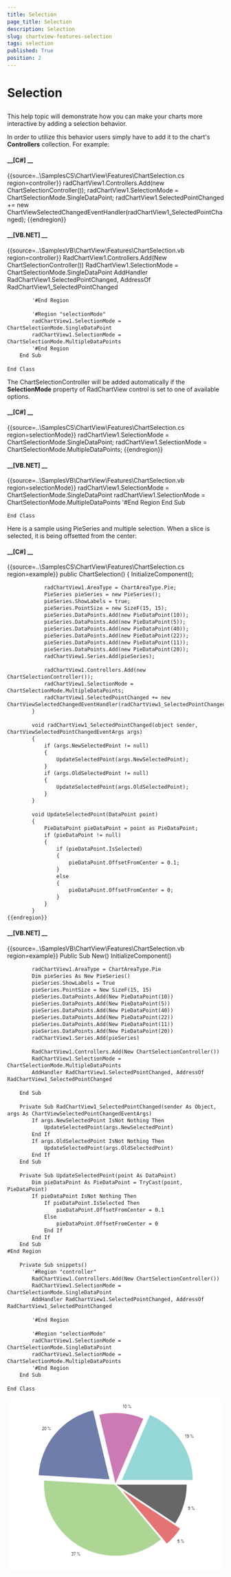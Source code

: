 ```yaml
---
title: Selection
page_title: Selection
description: Selection
slug: chartview-features-selection
tags: selection
published: True
position: 2
---
```


# Selection



## 

This help topic will demonstrate how you can make your charts more interactive
          by adding a selection behavior.
        

In order to utilize this behavior users simply have to add it to the
          chart's __Controllers__ collection. For example:
        

#### __[C#] __

{{source=..\SamplesCS\ChartView\Features\ChartSelection.cs region=controller}}
	            radChartView1.Controllers.Add(new ChartSelectionController());
	            radChartView1.SelectionMode = ChartSelectionMode.SingleDataPoint;
	            radChartView1.SelectedPointChanged += new ChartViewSelectedChangedEventHandler(radChartView1_SelectedPointChanged);
	{{endregion}}



#### __[VB.NET] __

{{source=..\SamplesVB\ChartView\Features\ChartSelection.vb region=controller}}
	        RadChartView1.Controllers.Add(New ChartSelectionController())
	        RadChartView1.SelectionMode = ChartSelectionMode.SingleDataPoint
	        AddHandler RadChartView1.SelectedPointChanged, AddressOf RadChartView1_SelectedPointChanged
	
	        '#End Region
	
	        '#Region "selectionMode"
	        radChartView1.SelectionMode = ChartSelectionMode.SingleDataPoint
	        radChartView1.SelectionMode = ChartSelectionMode.MultipleDataPoints
	        '#End Region
	    End Sub
	
	End Class



The ChartSelectionController will be added automatically if the
          __SelectionMode__ property of RadChartView control is set to one of available options.
        

#### __[C#] __

{{source=..\SamplesCS\ChartView\Features\ChartSelection.cs region=selectionMode}}
	            radChartView1.SelectionMode = ChartSelectionMode.SingleDataPoint;
	            radChartView1.SelectionMode = ChartSelectionMode.MultipleDataPoints;
	{{endregion}}



#### __[VB.NET] __

{{source=..\SamplesVB\ChartView\Features\ChartSelection.vb region=selectionMode}}
	        radChartView1.SelectionMode = ChartSelectionMode.SingleDataPoint
	        radChartView1.SelectionMode = ChartSelectionMode.MultipleDataPoints
	        '#End Region
	    End Sub
	
	End Class



Here is a sample using PieSeries and multiple selection. When a slice is selected, it is being offsetted from the center:
        

#### __[C#] __

{{source=..\SamplesCS\ChartView\Features\ChartSelection.cs region=example}}
	        public ChartSelection()
	        {
	            InitializeComponent();
	
	            radChartView1.AreaType = ChartAreaType.Pie;
	            PieSeries pieSeries = new PieSeries();
	            pieSeries.ShowLabels = true;
	            pieSeries.PointSize = new SizeF(15, 15);
	            pieSeries.DataPoints.Add(new PieDataPoint(10));
	            pieSeries.DataPoints.Add(new PieDataPoint(5));
	            pieSeries.DataPoints.Add(new PieDataPoint(40));
	            pieSeries.DataPoints.Add(new PieDataPoint(22));
	            pieSeries.DataPoints.Add(new PieDataPoint(11));
	            pieSeries.DataPoints.Add(new PieDataPoint(20));
	            radChartView1.Series.Add(pieSeries);
	
	            radChartView1.Controllers.Add(new ChartSelectionController());
	            radChartView1.SelectionMode = ChartSelectionMode.MultipleDataPoints;
	            radChartView1.SelectedPointChanged += new ChartViewSelectedChangedEventHandler(radChartView1_SelectedPointChanged);
	        }
	
	        void radChartView1_SelectedPointChanged(object sender, ChartViewSelectedPointChangedEventArgs args)
	        {
	            if (args.NewSelectedPoint != null)
	            {
	                UpdateSelectedPoint(args.NewSelectedPoint);
	            }
	            if (args.OldSelectedPoint != null)
	            {
	                UpdateSelectedPoint(args.OldSelectedPoint);
	            }
	        }
	
	        void UpdateSelectedPoint(DataPoint point)
	        {
	            PieDataPoint pieDataPoint = point as PieDataPoint;
	            if (pieDataPoint != null)
	            {
	                if (pieDataPoint.IsSelected)
	                {
	                    pieDataPoint.OffsetFromCenter = 0.1;
	                }
	                else
	                {
	                    pieDataPoint.OffsetFromCenter = 0;
	                }
	            }
	        }
	{{endregion}}



#### __[VB.NET] __

{{source=..\SamplesVB\ChartView\Features\ChartSelection.vb region=example}}
	    Public Sub New()
	        InitializeComponent()
	
	        radChartView1.AreaType = ChartAreaType.Pie
	        Dim pieSeries As New PieSeries()
	        pieSeries.ShowLabels = True
	        pieSeries.PointSize = New SizeF(15, 15)
	        pieSeries.DataPoints.Add(New PieDataPoint(10))
	        pieSeries.DataPoints.Add(New PieDataPoint(5))
	        pieSeries.DataPoints.Add(New PieDataPoint(40))
	        pieSeries.DataPoints.Add(New PieDataPoint(22))
	        pieSeries.DataPoints.Add(New PieDataPoint(11))
	        pieSeries.DataPoints.Add(New PieDataPoint(20))
	        radChartView1.Series.Add(pieSeries)
	
	        RadChartView1.Controllers.Add(New ChartSelectionController())
	        RadChartView1.SelectionMode = ChartSelectionMode.MultipleDataPoints
	        AddHandler RadChartView1.SelectedPointChanged, AddressOf RadChartView1_SelectedPointChanged
	
	    End Sub
	
	    Private Sub RadChartView1_SelectedPointChanged(sender As Object, args As ChartViewSelectedPointChangedEventArgs)
	        If args.NewSelectedPoint IsNot Nothing Then
	            UpdateSelectedPoint(args.NewSelectedPoint)
	        End If
	        If args.OldSelectedPoint IsNot Nothing Then
	            UpdateSelectedPoint(args.OldSelectedPoint)
	        End If
	    End Sub
	
	    Private Sub UpdateSelectedPoint(point As DataPoint)
	        Dim pieDataPoint As PieDataPoint = TryCast(point, PieDataPoint)
	        If pieDataPoint IsNot Nothing Then
	            If pieDataPoint.IsSelected Then
	                pieDataPoint.OffsetFromCenter = 0.1
	            Else
	                pieDataPoint.OffsetFromCenter = 0
	            End If
	        End If
	    End Sub
	#End Region
	
	    Private Sub snippets()
	        '#Region "controller"
	        RadChartView1.Controllers.Add(New ChartSelectionController())
	        RadChartView1.SelectionMode = ChartSelectionMode.SingleDataPoint
	        AddHandler RadChartView1.SelectedPointChanged, AddressOf RadChartView1_SelectedPointChanged
	
	        '#End Region
	
	        '#Region "selectionMode"
	        radChartView1.SelectionMode = ChartSelectionMode.SingleDataPoint
	        radChartView1.SelectionMode = ChartSelectionMode.MultipleDataPoints
	        '#End Region
	    End Sub
	
	End Class

![chartview-features-selection 001](images/chartview-features-selection001.png)
